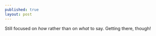 ```yaml
---
published: true
layout: post
---
```


Still focused on *how* rather than on *what* to say. Getting there, though!
